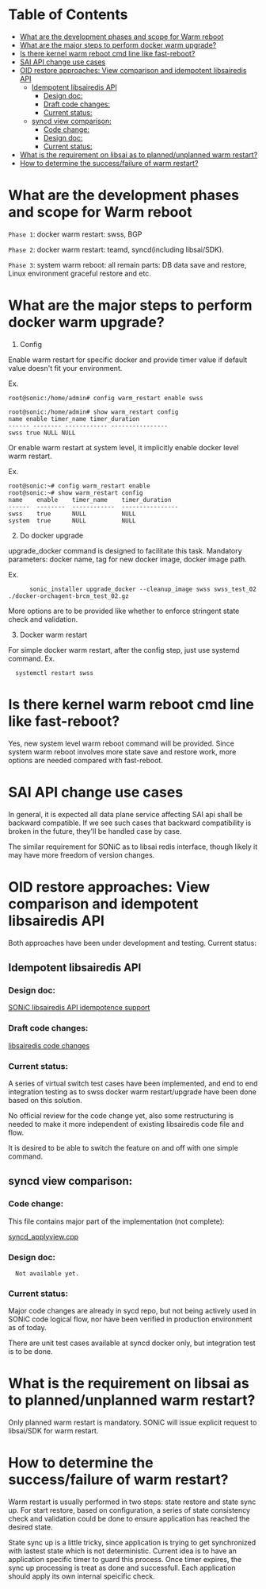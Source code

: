 Table of Contents
=================

* [What are the development phases and scope for Warm reboot](#what-are-the-development-phases-and-scope-for-warm-reboot)
* [What are the major steps to perform docker warm upgrade?](#what-are-the-major-steps-to-perform-docker-warm-upgrade)
* [Is there kernel warm reboot cmd line like fast\-reboot?](#is-there-kernel-warm-reboot-cmd-line-like-fast-reboot)
* [SAI API change use cases](#sai-api-change-use-cases)
* [OID restore approaches: View comparison and idempotent libsairedis API](#oid-restore-approaches-view-comparison-and-idempotent-libsairedis-api)
  * [Idempotent libsairedis API](#idempotent-libsairedis-api)
    * [Design doc:](#design-doc)
    * [Draft code changes:](#draft-code-changes)
    * [Current status:](#current-status)
  * [syncd view comparison:](#syncd-view-comparison)
    * [Code change:](#code-change)
    * [Design doc:](#design-doc-1)
    * [Current status:](#current-status-1)
* [What is the requirement on libsai as to planned/unplanned warm restart?](#what-is-the-requirement-on-libsai-as-to-plannedunplanned-warm-restart)
* [How to determine the success/failure of warm restart?](#how-to-determine-the-successfailure-of-warm-restart)



# What are the development phases and scope for Warm reboot

`Phase 1`:  docker warm restart:  swss, BGP

`Phase 2`:  docker warm restart:  teamd, syncd(including libsai/SDK).

`Phase 3`:  system warm reboot: all remain parts: DB data save and restore, Linux environment graceful restore and etc.


# What are the major steps to perform docker warm upgrade?

1. Config

Enable warm restart for specific docker and provide timer value if default value doesn't fit your environment.

Ex.
```
root@sonic:/home/admin# config warm_restart enable swss

root@sonic:/home/admin# show warm_restart config
name enable timer_name timer_duration
------ -------- ------------ ----------------
swss true NULL NULL
```

Or enable warm restart at system level, it implicitly enable docker level warm restart.

Ex.
```
root@sonic:~# config warm_restart enable
root@sonic:~# show warm_restart config
name    enable    timer_name    timer_duration
------  --------  ------------  ----------------
swss    true      NULL          NULL
system  true      NULL          NULL
```

2.  Do docker upgrade

upgrade_docker command is designed to facilitate this task.
Mandatory parameters: docker name,   tag for new docker image,   docker image path.

Ex.
```
      sonic_installer upgrade_docker --cleanup_image swss swss_test_02 ./docker-orchagent-brcm_test_02.gz
```

More options are to be provided like whether to enforce stringent state check and validation.

3. Docker warm restart

For simple docker warm restart,  after the config step, just use systemd command.
Ex.
```
  systemctl restart swss
```

# Is there kernel warm reboot cmd line like fast-reboot?
Yes,  new system level warm reboot command will be provided.  Since system warm reboot involves more state save and restore work,  more options are needed compared with fast-reboot.


# SAI API change use cases
In general,  it is expected  all data plane service affecting SAI api shall be backward compatible.  If we see such cases that backward compatibility is broken  in the future,  they'll be handled case by case.

The similar requirement for SONiC as to libsai redis interface, though likely it may have more freedom of version changes.



# OID restore approaches: View comparison and idempotent libsairedis API
Both approaches have been under development and testing. Current status:

## Idempotent libsairedis API
### Design doc:
[SONiC libsairedis API idempotence support](https://github.com/Azure/SONiC/blob/master/doc/warm-reboot/sai_redis_api_idempotence.md)
### Draft code changes:
[libsairedis code changes](https://github.com/Azure/sonic-sairedis/compare/master...jipanyang:idempotent)
### Current status:
A series of virtual switch test cases  have been implemented, and end to end integration testing as to swss docker warm restart/upgrade have been done based on this solution.

No official review for the code change yet, also some restructuring is needed to make it more independent of existing libsairedis code file and flow.

It is desired to be able to switch the feature on and off with one simple command.

## syncd view comparison:

### Code change:
This file contains major part of the implementation (not complete):

[syncd_applyview.cpp](https://github.com/Azure/sonic-sairedis/blob/d54977f297301f972e2839d526d8130a5f66e893/syncd/syncd_applyview.cpp)
### Design doc:
      Not available yet.

### Current status:
Major code changes are already in sycd repo, but not being actively used in SONiC code logical flow, nor have been verified in production environment as of today.

There are unit test cases available at syncd docker only, but integration test is to be done.

# What is the requirement on libsai as to planned/unplanned warm restart?
Only planned warm restart is mandatory. SONiC will issue explicit request to libsai/SDK for warm restart.

# How to determine the success/failure of warm restart?
Warm restart is usually performed in two steps: state restore and state sync up.
For start restore,  based on configuration, a series of state consistency check and validation could be done to ensure application has reached the desired state.

State sync up is a little tricky, since application is trying to get synchronized with lastest state which is not deterministic. Current idea is to have an application specific timer to guard this process. Once timer expires, the sync up processing is treat as done and successfull. Each application should apply its own internal speicific check.


